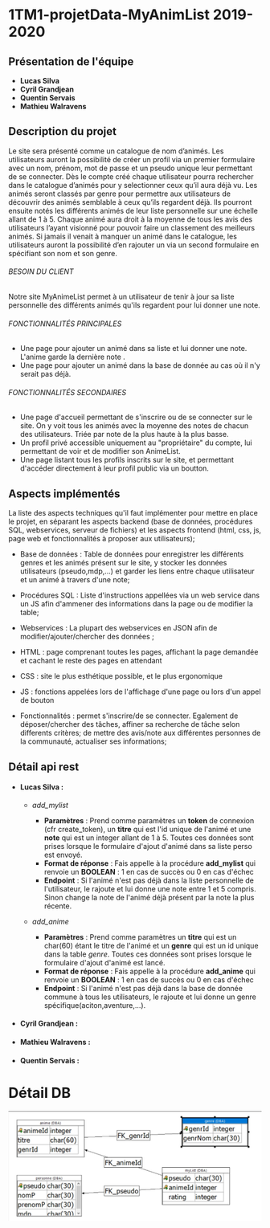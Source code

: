 # 1TM1-projetData-MyAnimList 2019-2020
## Présentation de l'équipe
 - **Lucas Silva** 
 - **Cyril Grandjean**
 - **Quentin Servais** 
 - **Mathieu Walravens**
## Description du projet
Le site sera présenté comme un catalogue de nom d’animés.
Les utilisateurs auront la possibilité de créer un profil via un premier formulaire avec un nom, prénom, mot de
passe et un pseudo unique leur permettant de se connecter.
Dès le compte créé chaque utilisateur pourra rechercher dans le catalogue d’animés pour y selectionner ceux qu’il
aura déjà vu.
Les animés seront classés par genre pour permettre aux utilisateurs de découvrir des animés semblable à ceux
qu’ils regardent déjà. Ils pourront ensuite notés les différents animés de leur liste personnelle sur une échelle allant
de 1 à 5.
Chaque animé aura droit à la moyenne de tous les avis des utilisateurs l’ayant visionné pour pouvoir faire un classement des meilleurs animés.
Si jamais il venait à manquer un animé dans le catalogue, les utilisateurs auront la possibilité d’en rajouter un via
un second formulaire en spécifiant son nom et son genre.
###### BESOIN DU CLIENT
  
Notre site MyAnimeList permet à un utilisateur de tenir à jour sa liste personnelle des différents animés qu'ils regardent pour lui donner une note.




###### FONCTIONNALITÉS PRINCIPALES
  - Une page pour ajouter un animé dans sa liste et lui donner une note. L'anime garde la dernière note .
  - Une page pour ajouter un animé dans la base de donnée au cas où il n'y serait pas déjà.
  
    

###### FONCTIONNALITÉS SECONDAIRES
    
  - Une page d'accueil permettant de s'inscrire ou de se connecter sur le site. On y voit tous les animés avec la moyenne des notes de chacun des utilisateurs. Triée par note de la plus haute à la plus basse.
  - Un profil privé accessible uniquement au "propriétaire" du compte, lui permettant de voir et de modifier son AnimeList.
  - Une page listant tous les profils inscrits sur le site, et permettant d'accéder directement à leur profil public via un boutton.
    

## Aspects implémentés
La liste des aspects techniques qu'il faut implémenter pour mettre en place le projet, en séparant les aspects backend (base de données, procédures SQL, webservices, serveur de fichiers) et les aspects frontend (html, css, js, page web et fonctionnalités à proposer aux utilisateurs);
  - Base de données : Table de données pour enregistrer les différents genres et les animés présent sur le site, y stocker les données utilisateurs (pseudo,mdp,...) et garder les liens entre chaque utilisateur et un animé à travers d'une note;
  - Procédures SQL : Liste d'instructions appellées via un web service dans un JS afin d'ammener des informations dans la page ou de modifier la table;
  - Webservices : La plupart des webservices en JSON afin de modifier/ajouter/chercher des données ;
  
  
  - HTML : page comprenant toutes les pages, affichant la page demandée et cachant le reste des pages en attendant 
  - CSS : site le plus esthétique possible, et le plus ergonomique 
  - JS : fonctions appelées lors de l'affichage d'une page ou lors d'un appel de bouton 
  - Fonctionnalités : permet s'inscrire/de se connecter. Egalement de déposer/chercher des tâches, affiner sa recherche de tâche selon differents critères; de mettre des avis/note aux différentes personnes de la communauté, actualiser ses informations; 

## Détail api rest

- #### **Lucas Silva** :
    - *add_mylist* 
      - **Paramètres** : Prend comme paramètres un **token** de connexion (cfr create_token), un **titre** qui est l'id unique de l'animé et une **note** qui est un integer allant de 1 à 5. Toutes ces données sont prises lorsque le formulaire d'ajout d'animé dans sa liste perso est envoyé.
      - **Format de réponse** : Fais appelle à la procédure **add_mylist** qui renvoie un **BOOLEAN** : 1 en cas de succès ou 0 en cas d'échec
      - **Endpoint** : Si l'animé n'est pas déjà dans la liste personnelle de l'utilisateur, le rajoute et lui donne une note entre 1 et 5 compris. Sinon change la note de l'animé déjà présent par la note la plus récente.
    
    - *add_anime* 
      - **Paramètres** : Prend comme paramètres un **titre** qui est un char(60) étant le titre de l'animé et un **genre** qui est un id unique dans la table *genre*. Toutes ces données sont prises lorsque le formulaire d'ajout d'animé est lancé.
      - **Format de réponse** : Fais appelle à la procédure **add_anime** qui renvoie un **BOOLEAN** : 1 en cas de succès ou 0 en cas d'échec
      - **Endpoint** : Si l'animé n'est pas déjà dans la base de donnée commune à tous les utilisateurs, le rajoute et lui donne un genre spécifique(aciton,aventure,...).          
 
- #### **Cyril Grandjean** :
    
- #### **Mathieu Walravens** :
 
- #### **Quentin Servais** :

# Détail DB
![](utile/images/diagramme_LI.jpg)


